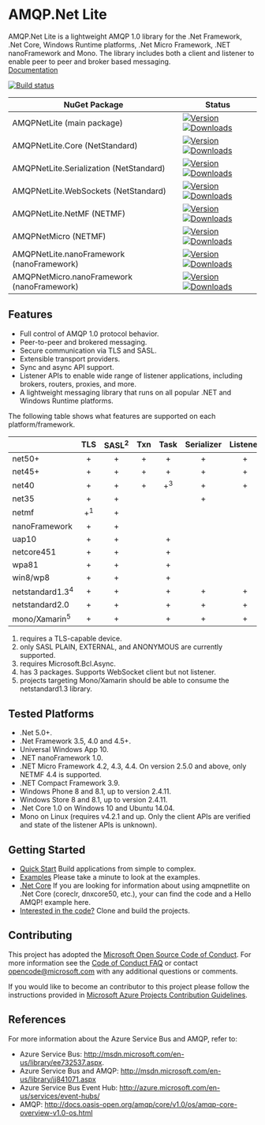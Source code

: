 # AMQP.Net Lite

AMQP.Net Lite is a lightweight AMQP 1.0 library for the .Net Framework, .Net Core, Windows Runtime platforms, .Net Micro Framework, .NET nanoFramework and Mono. The library includes both a client and listener to enable peer to peer and broker based messaging.  
[Documentation](http://azure.github.io/amqpnetlite/)

[![Build status](https://ci.appveyor.com/api/projects/status/dph11pp7doubyw7t/branch/master?svg=true)](https://ci.appveyor.com/project/xinchen10/amqpnetlite/branch/master)

|NuGet Package|Status|
|------|-------------|
|AMQPNetLite (main package)|[![Version](https://img.shields.io/nuget/v/AMQPNetLite.svg) ![Downloads](https://img.shields.io/nuget/dt/AMQPNetLite.svg)](https://www.nuget.org/packages/AMQPNetLite/)|
|AMQPNetLite.Core (NetStandard)|[![Version](https://img.shields.io/nuget/v/AMQPNetLite.Core.svg) ![Downloads](https://img.shields.io/nuget/dt/AMQPNetLite.Core.svg)](https://www.nuget.org/packages/AMQPNetLite.Core/)|
|AMQPNetLite.Serialization (NetStandard)|[![Version](https://img.shields.io/nuget/v/AMQPNetLite.Serialization.svg) ![Downloads](https://img.shields.io/nuget/dt/AMQPNetLite.Serialization.svg)](https://www.nuget.org/packages/AMQPNetLite.Serialization/)|
|AMQPNetLite.WebSockets (NetStandard)|[![Version](https://img.shields.io/nuget/v/AMQPNetLite.WebSockets.svg) ![Downloads](https://img.shields.io/nuget/dt/AMQPNetLite.WebSockets.svg)](https://www.nuget.org/packages/AMQPNetLite.WebSockets/)|
|AMQPNetLite.NetMF (NETMF)|[![Version](https://img.shields.io/nuget/v/AMQPNetLite.NetMF.svg) ![Downloads](https://img.shields.io/nuget/dt/AMQPNetLite.NetMF.svg)](https://www.nuget.org/packages/AMQPNetLite.NetMF/)|
|AMQPNetMicro (NETMF)|[![Version](https://img.shields.io/nuget/v/AMQPNetMicro.svg) ![Downloads](https://img.shields.io/nuget/dt/AMQPNetMicro.svg)](https://www.nuget.org/packages/AMQPNetMicro/)|
|AMQPNetLite.nanoFramework (nanoFramework)|[![Version](https://img.shields.io/nuget/v/AMQPNetLite.nanoFramework.svg) ![Downloads](https://img.shields.io/nuget/dt/AMQPNetLite.nanoFramework.svg)](https://www.nuget.org/packages/AMQPNetLite.nanoFramework/)|
|AMQPNetMicro.nanoFramework (nanoFramework)|[![Version](https://img.shields.io/nuget/v/AMQPNetMicro.nanoFramework.svg) ![Downloads](https://img.shields.io/nuget/dt/AMQPNetMicro.nanoFramework.svg)](https://www.nuget.org/packages/AMQPNetMicro.nanoFramework/)|


## Features
* Full control of AMQP 1.0 protocol behavior.
* Peer-to-peer and brokered messaging.
* Secure communication via TLS and SASL.
* Extensible transport providers.
* Sync and async API support.
* Listener APIs to enable wide range of listener applications, including brokers, routers, proxies, and more.
* A lightweight messaging library that runs on all popular .NET and Windows Runtime platforms.

The following table shows what features are supported on each platform/framework.

|        | TLS | SASL<sup>2</sup> | Txn | Task | Serializer | Listener | WebSockets | BufferPooling |
|:-------|:---:|:----------------:|:---:|:----:|:----------:|:--------:|:----------:|:-------------:|
|net50+  |+|+|+|+|+|+|+|+|
|net45+  |+|+|+|+|+|+|+|+|
|net40   |+|+|+|+<sup>3</sup>|+|+| |+|
|net35   |+|+| | |+| | | |
|netmf   |+<sup>1</sup>|+| | | | | | |
|nanoFramework|+|+| | | | | | |
|uap10|+|+| |+| | | | |
|netcore451|+|+| |+| | | | |
|wpa81   |+|+| |+| | | | |
|win8/wp8|+|+| |+| | | | |
|netstandard1.3<sup>4</sup>|+|+| |+|+|+|+|+|
|netstandard2.0|+|+| |+|+|+|+|+|
|mono/Xamarin<sup>5</sup>|+|+| |+|+|+|+|+|

1. requires a TLS-capable device.
2. only SASL PLAIN, EXTERNAL, and ANONYMOUS are currently supported.
3. requires Microsoft.Bcl.Async.
4. has 3 packages. Supports WebSocket client but not listener.
5. projects targeting Mono/Xamarin should be able to consume the netstandard1.3 library.

## Tested Platforms
* .Net 5.0+.
* .Net Framework 3.5, 4.0 and 4.5+.
* Universal Windows App 10.
* .NET nanoFramework 1.0.
* .NET Micro Framework 4.2, 4.3, 4.4. On version 2.5.0 and above, only NETMF 4.4 is supported.
* .NET Compact Framework 3.9.
* Windows Phone 8 and 8.1, up to version 2.4.11.
* Windows Store 8 and 8.1, up to version 2.4.11.
* .Net Core 1.0 on Windows 10 and Ubuntu 14.04.
* Mono on Linux (requires v4.2.1 and up. Only the client APIs are verified and state of the listener APIs is unknown).

## Getting Started
* [Quick Start](docs/articles/building_application.md) Build applications from simple to complex.
* [Examples](https://github.com/Azure/amqpnetlite/tree/master/Examples) Please take a minute to look at the examples.
* [.Net Core](https://github.com/Azure/amqpnetlite/tree/master/dotnet) If you are looking for information about using amqpnetlite on .Net Core (coreclr, dnxcore50, etc.), your can find the code and a Hello AMQP! example here.
* [Interested in the code?](docs/articles/working_with_code.md) Clone and build the projects.

## Contributing
This project has adopted the [Microsoft Open Source Code of Conduct](https://opensource.microsoft.com/codeofconduct/). For more information see the [Code of Conduct FAQ](https://opensource.microsoft.com/codeofconduct/faq/) or contact [opencode@microsoft.com](mailto:opencode@microsoft.com) with any additional questions or comments.

If you would like to become an contributor to this project please follow the instructions provided in [Microsoft Azure Projects Contribution Guidelines](http://azure.github.io/guidelines/).

## References
For more information about the Azure Service Bus and AMQP, refer to:
* Azure Service Bus:  http://msdn.microsoft.com/en-us/library/ee732537.aspx. 
* Azure Service Bus and AMQP:  http://msdn.microsoft.com/en-us/library/jj841071.aspx 
* Azure Service Bus Event Hub:  http://azure.microsoft.com/en-us/services/event-hubs/ 
* AMQP:  http://docs.oasis-open.org/amqp/core/v1.0/os/amqp-core-overview-v1.0-os.html

